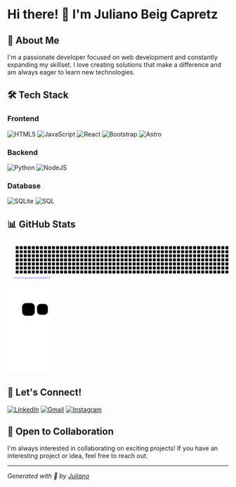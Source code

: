 # Hi there! 👋 I'm Juliano Beig Capretz

## 💫 About Me
I'm a passionate developer focused on web development and constantly expanding my skillset. I love creating solutions that make a difference and am always eager to learn new technologies.

## 🛠️ Tech Stack
### Frontend
![HTML5](https://img.shields.io/badge/html5-%23E34F26.svg?style=for-the-badge&logo=html5&logoColor=white)
![JavaScript](https://img.shields.io/badge/javascript-%23323330.svg?style=for-the-badge&logo=javascript&logoColor=%23F7DF1E)
![React](https://img.shields.io/badge/react-%2320232a.svg?style=for-the-badge&logo=react&logoColor=%2361DAFB)
![Bootstrap](https://img.shields.io/badge/bootstrap-%23563D7C.svg?style=for-the-badge&logo=bootstrap&logoColor=white)
![Astro](https://img.shields.io/badge/astro-%232C2052.svg?style=for-the-badge&logo=astro&logoColor=white)

### Backend
![Python](https://img.shields.io/badge/python-3670A0?style=for-the-badge&logo=python&logoColor=ffdd54)
![NodeJS](https://img.shields.io/badge/node.js-6DA55F?style=for-the-badge&logo=node.js&logoColor=white)

### Database
![SQLite](https://img.shields.io/badge/sqlite-%2307405e.svg?style=for-the-badge&logo=sqlite&logoColor=white)
![SQL](https://img.shields.io/badge/SQL-%2307405e.svg?style=for-the-badge&logo=amazon-dynamodb&logoColor=white)

## 📊 GitHub Stats
![gitartwork](gitartwork.svg)

![Snake animation](https://github.com/JulianoBC/JulianoBC/blob/output/github-contribution-grid-snake.svg)

## 🤝 Let's Connect!
[![LinkedIn](https://img.shields.io/badge/-LinkedIn-%230077B5?style=for-the-badge&logo=linkedin&logoColor=white)](https://www.linkedin.com/in/juliano-beig-capretz/)
[![Gmail](https://img.shields.io/badge/-Gmail-%23333?style=for-the-badge&logo=gmail&logoColor=white)](mailto:jbcapmi@outlook.com)
[![Instagram](https://img.shields.io/badge/-Instagram-%23E4405F?style=for-the-badge&logo=instagram&logoColor=white)](https://www.instagram.com/jucapretz/)

## 👥 Open to Collaboration
I'm always interested in collaborating on exciting projects! If you have an interesting project or idea, feel free to reach out.

---
_Generated with 💜 by [Juliano](https://github.com/JulianoBC)_
